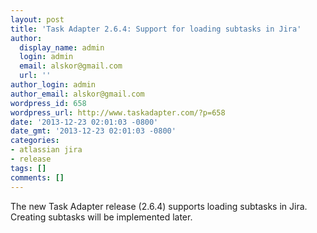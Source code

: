 ```yaml
---
layout: post
title: 'Task Adapter 2.6.4: Support for loading subtasks in Jira'
author:
  display_name: admin
  login: admin
  email: alskor@gmail.com
  url: ''
author_login: admin
author_email: alskor@gmail.com
wordpress_id: 658
wordpress_url: http://www.taskadapter.com/?p=658
date: '2013-12-23 02:01:03 -0800'
date_gmt: '2013-12-23 02:01:03 -0800'
categories:
- atlassian jira
- release
tags: []
comments: []
---
```

<p>The new Task Adapter release (2.6.4) supports loading subtasks in Jira. Creating subtasks will be implemented later.</p>
